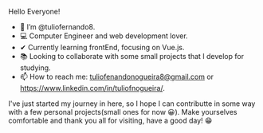 Hello Everyone! 

- 👋 I’m @tuliofernando8.
- 💻 Computer Engineer and web development lover.
- ✔  Currently learning frontEnd, focusing on Vue.js.
- 📚 Looking to collaborate with some small projects that I develop for studying.
- 📫 How to reach me: tuliofenandonogueira8@gmail.com or https://www.linkedin.com/in/tuliofnogueira/.

I've just started my journey in here, so I hope I can contributte in some way with a few personal projects(small ones for now 😀).
Make yourselves comfortable and thank you all for visiting, have a good day! 😁

<!---
tuliofernando8/tuliofernando8 is a ✨ special ✨ repository because its `README.md` (this file) appears on your GitHub profile.
You can click the Preview link to take a look at your changes.
--->
